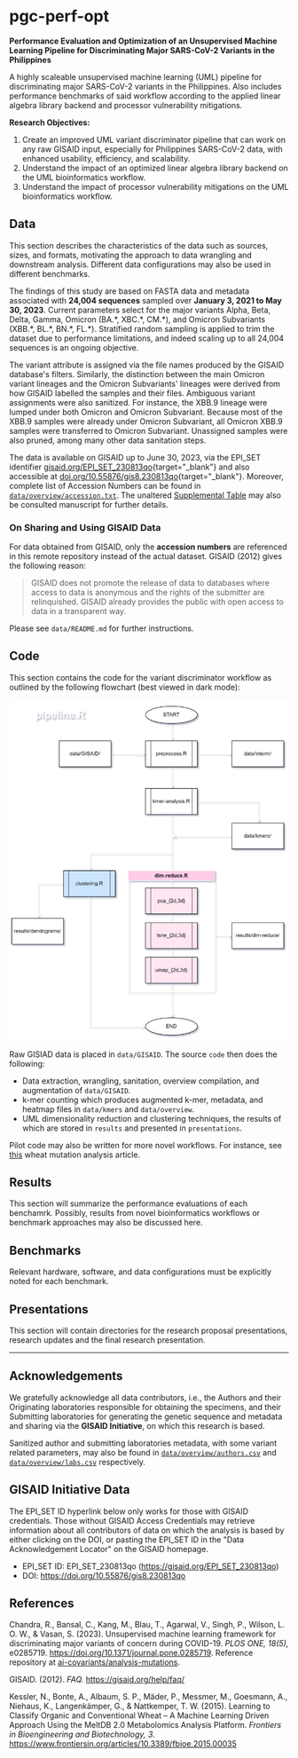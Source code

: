 # pgc-perf-opt

**Performance Evaluation and Optimization of an Unsupervised Machine Learning Pipeline for Discriminating Major SARS-CoV-2 Variants in the Philippines**

A highly scaleable unsupervised machine learning (UML) pipeline for discriminating major SARS-CoV-2 variants in the Philippines. Also includes performance benchmarks of said workflow according to the applied linear algebra library backend and processor vulnerability mitigations.

**Research Objectives:**

1. Create an improved UML variant discriminator pipeline that can work on any raw GISAID input, especially for Philippines SARS-CoV-2 data, with enhanced usability, efficiency, and scalability.
2. Understand the impact of an optimized linear algebra library backend on the UML bioinformatics workflow.
3. Understand the impact of processor vulnerability mitigations on the UML bioinformatics workflow.

## Data

This section describes the characteristics of the data such as sources, sizes, and formats, motivating the approach to data wrangling and downstream analysis. Different data configurations may also be used in different benchmarks.

The findings of this study are based on FASTA data and metadata associated with **24,004 sequences** sampled over **January 3, 2021 to May 30, 2023**. Current parameters select for the major variants Alpha, Beta, Delta, Gamma,  Omicron (BA.\*, XBC.\*, CM.\*), and Omicron Subvariants (XBB.\*, BL.\*, BN.\*, FL.\*). Stratified random sampling is applied to trim the dataset due to performance limitations, and indeed scaling up to all 24,004 sequences is an ongoing objective.

The variant attribute is assigned via the file names produced by the GISAID database's filters. Similarly, the distinction between the main Omicron variant lineages and the Omicron Subvariants' lineages were derived from how GISAID labelled the samples and their files. Ambiguous variant assignments were also sanitized. For instance, the XBB.9 lineage were lumped under both Omicron and Omicron Subvariant. Because most of the XBB.9 samples were already under Omicron Subvariant, all Omicron XBB.9 samples were transferred to Omicron Subvariant. Unassigned samples were also pruned, among many other data sanitation steps.

The data is available on GISAID up to June 30, 2023, via the EPI_SET identifier [gisaid.org/EPI_SET_230813qo](https://gisaid.org/EPI_SET_230813qo){target="_blank"} and also accessible at [doi.org/10.55876/gis8.230813qo](https://doi.org/10.55876/gis8.230813qo){target="_blank"}. Moreover, complete list of Accession Numbers can be found in [`data/overview/accession.txt`](`data/overview/accession.txt`). The unaltered [Supplemental Table](`data/gisaid_supplemental_table_epi_set_230813qo.pdf`) may also be consulted manuscript for further details.

### On Sharing and Using GISAID Data
For data obtained from GISAID, only the **accession numbers** are referenced in this remote repository instead of the actual dataset. GISAID (2012) gives the following reason:

> GISAID does not promote the release of data to databases where access to data is anonymous and the rights of the submitter are relinquished.  GISAID already provides the public with open access to data in a transparent way.

Please see `data/README.md` for further instructions.

## Code
This section contains the code for the variant discriminator workflow as outlined by the following flowchart (best viewed in dark mode):

![](presentations/pipeline-flowchart-2-gh-ver.png)

Raw GISIAD data is placed in `data/GISAID`. The source `code` then does the following:
- Data extraction, wrangling, sanitation, overview compilation, and augmentation of `data/GISAID`.
- k-mer counting which produces augmented k-mer, metadata, and heatmap files in `data/kmers` and `data/overview`.
- UML dimensionality reduction and clustering techniques, the results of which are stored in `results` and presented in `presentations`.

Pilot code may also be written for more novel workflows. For instance, see [this](https://www.frontiersin.org/articles/10.3389/fbioe.2015.00035/full) wheat mutation analysis article.

## Results
This section will summarize the performance evaluations of each benchamrk. Possibly, results from novel bioinformatics workflows or benchmark approaches may also be discussed here.

## Benchmarks
Relevant hardware, software, and data configurations must be explicitly noted for each benchmark.

## Presentations
This section will contain directories for the research proposal presentations, research updates and the final research presentation.

---
## Acknowledgements
We gratefully acknowledge all data contributors, i.e., the Authors and their Originating laboratories responsible for obtaining the specimens, and their Submitting laboratories for generating the genetic sequence and metadata and sharing via the **GISAID Initiative**, on which this research is based.

Sanitized author and submitting laboratories metadata, with some variant related parameters, may also be found in [`data/overview/authors.csv`](`data/overview/authors.csv`) and [`data/overview/labs.csv`](`data/overview/labs.csv`) respectively.

## GISAID Initiative Data
The EPI_SET ID hyperlink below only works for those with GISAID credentials. Those without GISAID Access Credentials may retrieve information about all contributors of data on which the analysis is based by either clicking on the DOI, or pasting the EPI_SET ID in the "Data Acknowledgement Locator" on the GISAID homepage.

- EPI_SET ID: EPI_SET_230813qo (<https://gisaid.org/EPI_SET_230813qo>)
- DOI: <https://doi.org/10.55876/gis8.230813qo>

## References
Chandra, R., Bansal, C., Kang, M., Blau, T., Agarwal, V., Singh, P., Wilson, L. O. W., & Vasan, S. (2023). Unsupervised machine learning framework for discriminating major variants of concern during COVID-19. *PLOS ONE, 18(5),* e0285719. https://doi.org/10.1371/journal.pone.0285719. Reference repository at [ai-covariants/analysis-mutations](https://github.com/ai-covariants/analysis-mutations).

GISAID. (2012). *FAQ.* https://gisaid.org/help/faq/

Kessler, N., Bonte, A., Albaum, S. P., Mäder, P., Messmer, M., Goesmann, A., Niehaus, K., Langenkämper, G., & Nattkemper, T. W. (2015). Learning to Classify Organic and Conventional Wheat – A Machine Learning Driven Approach Using the MeltDB 2.0 Metabolomics Analysis Platform. *Frontiers in Bioengineering and Biotechnology, 3.* https://www.frontiersin.org/articles/10.3389/fbioe.2015.00035

